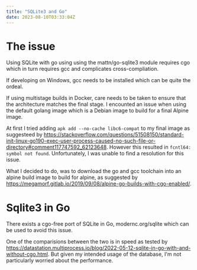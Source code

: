 ```yaml
---
title: "SQLite3 and Go"
date: 2023-08-10T03:33:04Z
---
```


# The issue

Using SQLite with go using using the mattn/go-sqlite3 module requires cgo which in turn requires gcc and complicates cross-compliation.

If developing on Windows, gcc needs to be installed which can be quite the ordeal.

If using multistage builds in Docker, care needs to be taken to ensure that the architecture matches the final stage. I encounted an issue when using the default golang image which is a Debian image to build for a final Alpine image. 

At first I tried adding `apk add --no-cache libc6-compat` to my final image as suggesteed by https://stackoverflow.com/questions/51508150/standard-init-linux-go190-exec-user-process-caused-no-such-file-or-directory#comment117747592_62123648. 
However this resulted in `fcntl64: symbol not found`.
Unfortunately, I was unable to find a resolution for this issue.

What I decided to do, was to download the go and gcc toolchain into an alpine build image to build for alpine, as suggested by https://megamorf.gitlab.io/2019/09/08/alpine-go-builds-with-cgo-enabled/.

# Sqlite3 in Go

There exists a cgo-free port of SQLite in Go, modernc.org/sqlite which can be used to avoid this issue.

One of the comparisions between the two is in speed as tested by https://datastation.multiprocess.io/blog/2022-05-12-sqlite-in-go-with-and-without-cgo.html.
But given my intended usage of the database, I'm not particularly worried about the performance.